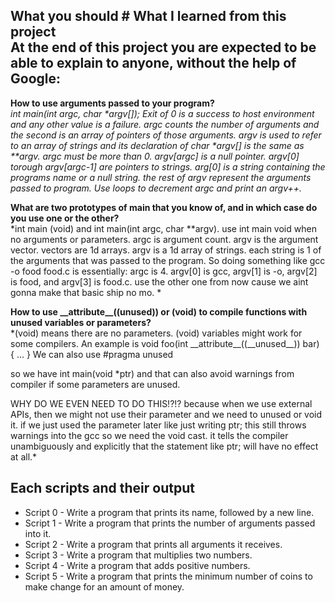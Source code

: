 What you should # What I learned from this project  
At the end of this project you are expected to be able to explain to anyone, without the help of Google:  
---   

**How to use arguments passed to your program?**  
*int main(int argc, char \*argv[]); Exit of 0 is a success to host environment and any other value is a failure. argc  counts the number of arguments and the second is an array of pointers of those arguments. argv is used to refer to an array of strings and its declaration of char \*argv[] is the same as \*\*argv. argc must be more than 0. argv[argc] is a null pointer. argv[0] torough argv[argc-1] are pointers to strings. arg[0] is a string containing the programs name or a null string. the rest of argv represent the arguments passed to program. Use loops to decrement argc and print an argv++.*  

**What are two prototypes of main that you know of, and in which case do you use one or the other?**  
*int main (void) and int main(int argc, char \*\*argv). use int main void when no arguments or parameters. argc is argument count. argv is the argument vector. vectors are 1d arrays. argv is a 1d array of strings. each string is 1 of the arguments that was passed to the program. So doing something like gcc -o food food.c is essentially: argc is 4. argv[0] is gcc, argv[1] is -o, argv[2] is food, and argv[3] is food.c. use the other one from now cause we aint gonna make that basic ship no mo. *  

**How to use \_\_attribute\_\_((unused)) or (void) to compile functions with unused variables or parameters?**  
*(void) means there are no parameters. (void) variables might work for some compilers. An example is
void foo(int \_\_attribute\_\_((\_\_unused\_\_)) bar) {
    ...
}
We can also use #pragma unused <variable>

so we have int main(void \*ptr) and that can also avoid warnings from compiler if some parameters are unused. 

WHY DO WE EVEN NEED TO DO THIS!?!? because when we use external APIs, then we might not use their parameter and we need to unused or void it. if we just used the parameter later like just writing ptr; this still throws warnings into the gcc so we need the void cast. it tells the compiler unambiguously and explicitly that the statement like ptr; will have no effect at all.*  

## Each scripts and their output  
* Script 0 - Write a program that prints its name, followed by a new line.  
* Script 1 - Write a program that prints the number of arguments passed into it.  
* Script 2 - Write a program that prints all arguments it receives.  
* Script 3 - Write a program that multiplies two numbers.  
* Script 4 - Write a program that adds positive numbers.  
* Script 5 - Write a program that prints the minimum number of coins to make change for an amount of money.  

